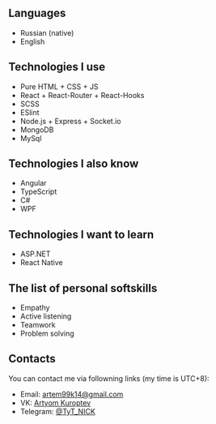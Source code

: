 ## Languages
- Russian (native)
- English

## Technologies I use
- Pure HTML + CSS + JS
- React + React-Router + React-Hooks
- SCSS
- ESlint
- Node.js + Express + Socket.io
- MongoDB
- MySql

## Technologies I also know
- Angular
- TypeScript
- C#
- WPF


## Technologies I want to learn
- ASP.NET
- React Native

## The list of personal softskills
- Empathy
- Active listening
- Teamwork
- Problem solving

## Contacts
You can contact me via followning links (my time is UTC+8):
- Email: [artem99k14@gmail.com](mailto:artem99k14@gmail.com)
- VK: [Artyom Kuroptev](https://vk.com/tytnoudeenick)
- Telegram: [@TyT_NICK](https://t.me/TyT_NICK)
